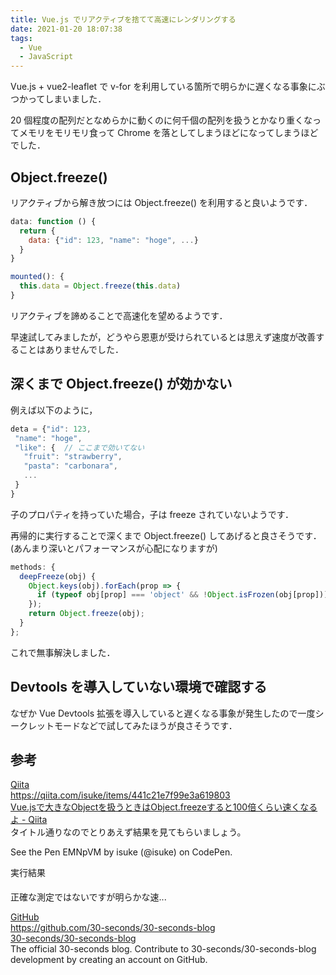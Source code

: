 ```yaml
---
title: Vue.js でリアクティブを捨てて高速にレンダリングする
date: 2021-01-20 18:07:38
tags:
  - Vue
  - JavaScript
---
```


Vue.js + vue2-leaflet で v-for を利用している箇所で明らかに遅くなる事象にぶつかってしまいました．

20 個程度の配列だとなめらかに動くのに何千個の配列を扱うとかなり重くなってメモリをモリモリ食って Chrome を落としてしまうほどになってしまうほどでした．

<!-- more -->

## Object.freeze()

リアクティブから解き放つには Object.freeze() を利用すると良いようです．

```jsx
data: function () {
  return {
    data: {"id": 123, "name": "hoge", ...}
  }
}

mounted(): {
  this.data = Object.freeze(this.data)
}
```

リアクティブを諦めることで高速化を望めるようです．





早速試してみましたが，どうやら恩恵が受けられているとは思えず速度が改善することはありませんでした．



## 深くまで Object.freeze() が効かない

例えば以下のように，

```jsx
deta = {"id": 123,
 "name": "hoge", 
 "like": {  // ここまで効いてない
   "fruit": "strawberry",      
   "pasta": "carbonara",
   ...    
 }
}
```

子のプロパティを持っていた場合，子は freeze されていないようです．

再帰的に実行することで深くまで Object.freeze() してあげると良さそうです．(あんまり深いとパフォーマンスが心配になりますが)

```jsx
methods: {
  deepFreeze(obj) {
    Object.keys(obj).forEach(prop => {
      if (typeof obj[prop] === 'object' && !Object.isFrozen(obj[prop])) deepFreeze(obj[prop]);
    });
    return Object.freeze(obj);
  }
};
```

これで無事解決しました．

## Devtools を導入していない環境で確認する

なぜか Vue Devtools 拡張を導入していると遅くなる事象が発生したので一度シークレットモードなどで試してみたほうが良さそうです．

## 参考
<div class="bcard-wrapper"><span class="bcard-header withgfav"><div class="bcard-favicon" style="background-image: url(https://www.google.com/s2/favicons?domain=https://qiita.com/isuke/items/441c21e7f99e3a619803)"></div><div class="bcard-site"><a href="https://qiita.com/isuke/items/441c21e7f99e3a619803" rel="nofollow" target="_blank">Qiita</a></div><div class="bcard-url"><a href="https://qiita.com/isuke/items/441c21e7f99e3a619803" rel="nofollow" target="_blank">https://qiita.com/isuke/items/441c21e7f99e3a619803</a></div></span><span class="bcard-main withogimg"><div class="bcard-title"><a href="https://qiita.com/isuke/items/441c21e7f99e3a619803" rel="nofollow" target="_blank">Vue.jsで大きなObjectを扱うときはObject.freezeすると100倍くらい速くなるよ - Qiita</a></div><div class="bcard-description">タイトル通りなのでとりあえず結果を見てもらいましょう。


  See the Pen 
  EMNpVM by isuke (@isuke)
  on CodePen.




実行結果 



正確な測定ではないですが明らかな速...</div><a href="https://qiita.com/isuke/items/441c21e7f99e3a619803" rel="nofollow" target="_blank"><div class="bcard-img" style="background-image: url(https://qiita-user-contents.imgix.net/https%3A%2F%2Fcdn.qiita.com%2Fassets%2Fpublic%2Farticle-ogp-background-1150d8b18a7c15795b701a55ae908f94.png?ixlib=rb-1.2.2&w=1200&mark=https%3A%2F%2Fqiita-user-contents.imgix.net%2F~text%3Fixlib%3Drb-1.2.2%26w%3D840%26h%3D380%26txt%3DVue.js%25E3%2581%25A7%25E5%25A4%25A7%25E3%2581%258D%25E3%2581%25AAObject%25E3%2582%2592%25E6%2589%25B1%25E3%2581%2586%25E3%2581%25A8%25E3%2581%258D%25E3%2581%25AFObject.freeze%25E3%2581%2599%25E3%2582%258B%25E3%2581%25A8100%25E5%2580%258D%25E3%2581%258F%25E3%2582%2589%25E3%2581%2584%25E9%2580%259F%25E3%2581%258F%25E3%2581%25AA%25E3%2582%258B%25E3%2582%2588%26txt-color%3D%2523333%26txt-font%3DHiragino%2520Sans%2520W6%26txt-size%3D54%26txt-clip%3Dellipsis%26txt-align%3Dcenter%252Cmiddle%26s%3D43754f22b42bdd7798abb579e58abcba&mark-align=center%2Cmiddle&blend=https%3A%2F%2Fqiita-user-contents.imgix.net%2F~text%3Fixlib%3Drb-1.2.2%26w%3D840%26h%3D500%26txt%3D%2540isuke%26txt-color%3D%2523333%26txt-font%3DHiragino%2520Sans%2520W6%26txt-size%3D45%26txt-align%3Dright%252Cbottom%26s%3D07432a05c4e993be9d70f1e53c2620dc&blend-align=center%2Cmiddle&blend-mode=normal&s=9e20a9579f026ce2c01b00c658e19c2c)"></div></a></span></div>


<div class="bcard-wrapper"><span class="bcard-header withgfav"><div class="bcard-favicon" style="background-image: url(https://www.google.com/s2/favicons?domain=https://github.com/30-seconds/30-seconds-blog)"></div><div class="bcard-site"><a href="https://github.com/30-seconds/30-seconds-blog" rel="nofollow" target="_blank">GitHub</a></div><div class="bcard-url"><a href="https://github.com/30-seconds/30-seconds-blog" rel="nofollow" target="_blank">https://github.com/30-seconds/30-seconds-blog</a></div></span><span class="bcard-main withogimg"><div class="bcard-title"><a href="https://github.com/30-seconds/30-seconds-blog" rel="nofollow" target="_blank">30-seconds/30-seconds-blog</a></div><div class="bcard-description">The official 30-seconds blog. Contribute to 30-seconds/30-seconds-blog development by creating an account on GitHub.</div><a href="https://github.com/30-seconds/30-seconds-blog" rel="nofollow" target="_blank"><div class="bcard-img" style="background-image: url(https://avatars1.githubusercontent.com/u/43479428?s=400&v=4)"></div></a></span></div>